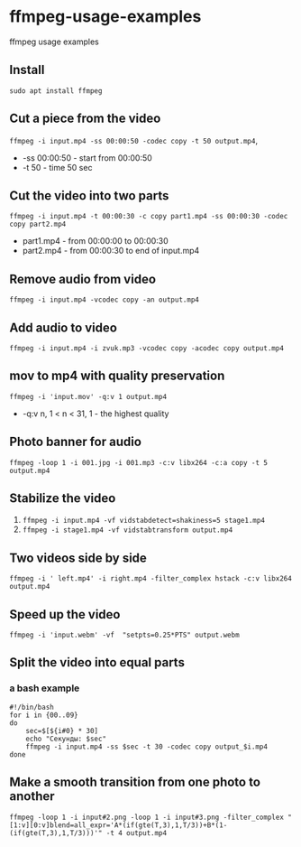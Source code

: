 # ffmpeg-usage-examples
ffmpeg usage examples

## Install
`sudo apt install ffmpeg`

## Cut a piece from the video
`ffmpeg -i input.mp4 -ss 00:00:50 -codec copy -t 50 output.mp4`,
- -ss 00:00:50 - start from 00:00:50
- -t 50 - time 50 sec

## Cut the video into two parts
`ffmpeg -i input.mp4 -t 00:00:30 -c copy part1.mp4 -ss 00:00:30 -codec copy part2.mp4`
- part1.mp4 - from 00:00:00 to 00:00:30
- part2.mp4 - from 00:00:30 to end of input.mp4

## Remove audio from video
`ffmpeg -i input.mp4 -vcodec copy -an output.mp4`

## Add audio to video
`ffmpeg -i input.mp4 -i zvuk.mp3 -vcodec copy -acodec copy output.mp4`

## mov to mp4 with quality preservation
`ffmpeg -i 'input.mov' -q:v 1 output.mp4`
- -q:v n, 1 < n < 31, 1 - the highest quality

## Photo banner for audio
`ffmpeg -loop 1 -i 001.jpg -i 001.mp3 -c:v libx264 -c:a copy -t 5 output.mp4`

## Stabilize the video
1. `ffmpeg -i input.mp4 -vf vidstabdetect=shakiness=5 stage1.mp4`
2. `ffmpeg -i stage1.mp4 -vf vidstabtransform output.mp4`

## Two videos side by side
`ffmpeg -i ' left.mp4' -i right.mp4 -filter_complex hstack -c:v libx264 output.mp4`

## Speed up the video
`ffmpeg -i 'input.webm' -vf  "setpts=0.25*PTS" output.webm`

## Split the video into equal parts
### a bash example
```shell
#!/bin/bash
for i in {00..09}
do 
    sec=$[${i#0} * 30]
    echo "Секунды: $sec"
    ffmpeg -i input.mp4 -ss $sec -t 30 -codec copy output_$i.mp4
done
```

## Make a smooth transition from one photo to another
`ffmpeg -loop 1 -i input#2.png -loop 1 -i input#3.png -filter_complex "[1:v][0:v]blend=all_expr='A*(if(gte(T,3),1,T/3))+B*(1-(if(gte(T,3),1,T/3)))'" -t 4 output.mp4`
